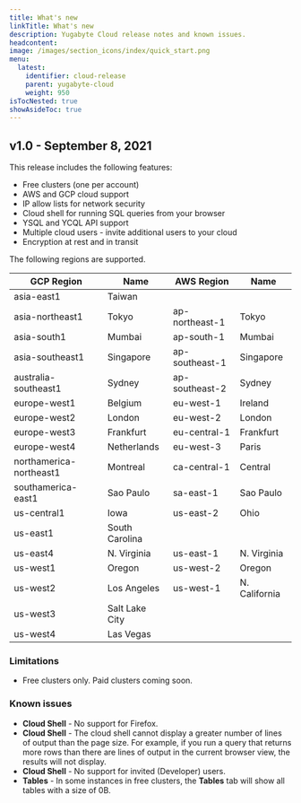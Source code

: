 ```yaml
---
title: What's new
linkTitle: What's new
description: Yugabyte Cloud release notes and known issues.
headcontent:
image: /images/section_icons/index/quick_start.png
menu:
  latest:
    identifier: cloud-release
    parent: yugabyte-cloud
    weight: 950
isTocNested: true
showAsideToc: true
---
```


## v1.0 - September 8, 2021

This release includes the following features:

- Free clusters (one per account)
- AWS and GCP cloud support
- IP allow lists for network security 
- Cloud shell for running SQL queries from your browser
- YSQL and YCQL API support
- Multiple cloud users - invite additional users to your cloud
- Encryption at rest and in transit

The following regions are supported.

|         GCP Region      |  Name          | AWS Region     |  Name |
|-------------------------|----------------|----------------|---------------|
| asia-east1              | Taiwan         | | |
| asia-northeast1         | Tokyo          | ap-northeast-1 | Tokyo |
| asia-south1             | Mumbai         | ap-south-1     | Mumbai |
| asia-southeast1         | Singapore      | ap-southeast-1 | Singapore |
| australia-southeast1    | Sydney         | ap-southeast-2 | Sydney |
| europe-west1            | Belgium        | eu-west-1      | Ireland |
| europe-west2            | London         | eu-west-2      | London |
| europe-west3            | Frankfurt      | eu-central-1   | Frankfurt |
| europe-west4            | Netherlands    | eu-west-3      | Paris |
| northamerica-northeast1 | Montreal       | ca-central-1   | Central |
| southamerica-east1      | Sao Paulo      | sa-east-1      | Sao Paulo |
| us-central1             | Iowa           | us-east-2      | Ohio |
| us-east1                | South Carolina | | |
| us-east4                | N. Virginia    | us-east-1      | N. Virginia |
| us-west1                | Oregon         | us-west-2      | Oregon |
| us-west2                | Los Angeles    | us-west-1      | N. California |
| us-west3                | Salt Lake City | | |
| us-west4                | Las Vegas      | | |

### Limitations

- Free clusters only. Paid clusters coming soon.

### Known issues

- **Cloud Shell** - No support for Firefox.
- **Cloud Shell** - The cloud shell cannot display a greater number of lines of output than the page size. For example, if you run a query that returns more rows than there are lines of output in the current browser view, the results will not display.
- **Cloud Shell** - No support for invited (Developer) users. 
- **Tables** - In some instances in free clusters, the **Tables** tab will show all tables with a size of 0B.
